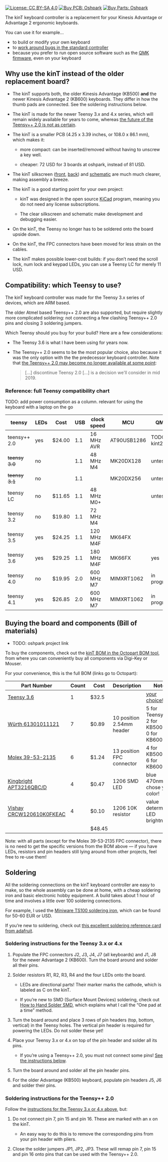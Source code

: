 [![License: CC BY-SA 4.0](https://img.shields.io/badge/License-CC%20BY--SA%204.0-lightgrey.svg)](https://creativecommons.org/licenses/by-sa/4.0/) [![Buy PCB: Oshpark](https://img.shields.io/badge/Buy%20PCB-Oshpark-purple.svg)](TODO) [![Buy Parts: Oshpark](https://img.shields.io/badge/Buy%20Parts-Octopart-3a6a99)](https://octopart.com/bom-tool/4AnOAR3f)


The kinT keyboard controller is a replacement for your Kinesis Advantage or
Advantage 2 ergonomic keyboards.

You can use it for example…

* to build or modify your own keyboard
* to [work around bugs in the standard controller](https://michael.stapelberg.ch/posts/2013-03-21-kinesis_custom_controller/)
* because you prefer to run open source software such as the [QMK firmware](https://docs.qmk.fm/), even on your keyboard

## Why use the kinT instead of the older replacement board?

* The kinT supports both, the older Kinesis Advantage (KB500) **and** the newer
  Kinesis Advantage 2 (KB600) keyboards. They differ in how the thumb pads are
  connected. See the soldering instructions below.

* The kinT is made for the newer Teensy 3.x and 4.x series, which will remain
  widely available for years to come, whereas [the future of the Teensy++ 2.0 is
  not as certain](https://www.pjrc.com/store/teensypp.html).

* The kinT is a smaller PCB (4.25 x 3.39 inches, or 108.0 x 86.1 mm), which makes it:

   * more compact: can be inserted/removed without having to unscrew a key well.

   * cheaper: 72 USD for 3 boards at oshpark, instead of 81 USD.

* The kinT silkscreen
  ([front](https://raw.githubusercontent.com/kinx-project/kint/44e6c8be96a0e1e13ada5eafdeba8c51a2d6c9e8/pcb-3d-render-front-v2020-06-23.png),
  [back](https://raw.githubusercontent.com/kinx-project/kint/44e6c8be96a0e1e13ada5eafdeba8c51a2d6c9e8/pcb-3d-render-back-v2020-06-23.png))
  and
  [schematic](https://github.com/kinx-project/kint/blob/44e6c8be96a0e1e13ada5eafdeba8c51a2d6c9e8/schematic-v2020-06-23.pdf)
  are much much clearer, making assembly a breeze.

* The kinT is a good starting point for your own project:

   * kinT was designed in the open source [KiCad](https://kicad-pcb.org/)
     program, meaning you do not need any license subscriptions.

   * The clear silkscreen and schematic make development and debugging easier.

* On the kinT, the Teensy no longer has to be soldered onto the board upside down.

* On the kinT, the FPC connectors have been moved for less strain on the cables.

* The kinT makes possible lower-cost builds: if you don’t need the scroll lock,
  num lock and keypad LEDs, you can use a Teensy LC for merely 11 USD.

## Compatibility: which Teensy to use?

The kinT keyboard controller was made for the Teensy 3.x series of devices,
which are ARM based.

The older Atmel based Teensy++ 2.0 are also supported, but require slightly more
complicated soldering: not connecting a few clashing Teensy++ 2.0 pins and
closing 3 soldering jumpers.

Which Teensy should you buy for your build? Here are a few considerations:

* The Teensy 3.6 is what I have been using for years now.

* The Teensy++ 2.0 seems to be the most popular choice, also because it was the
  only option with the the predecessor keyboard controller. Note that [the
  Teensy++ 2.0 may become no longer available at some
  point](https://www.pjrc.com/store/teensypp.html):

  > […] discontinue Teensy 2.0 […] is a decision we'll consider in mid 2019.


### Reference: full Teensy compatibility chart

TODO: add power consumption as a column. relevant for using the keyboard with a laptop on the go

| teensy         | LEDs | Cost   | USB | clock speed | MCU         | QMK           |
|----------------|------|--------|-----|-------------|-------------|---------------|
| teensy++ 2.0   | yes  | $24.00 | 1.1 | 16 MHz AVR  | AT90USB1286 | TODO: kint2pp |
| ~~teensy 3.0~~ | no   |        | 1.1 | 48 MHz M4   | MK20DX128   | untested      |
| ~~teensy 3.1~~ | no   |        | 1.1 |             | MK20DX256   | untested      |
| teensy LC      | no   | $11.65 | 1.1 | 48 MHz M0+  |             | untested      |
| teensy 3.2     | no   | $19.80 | 1.1 | 72 MHz M4   |             |               |
| teensy 3.5     | yes  | $24.25 | 1.1 | 120 MHz M4F | MK64FX      |               |
| teensy 3.6     | yes  | $29.25 | 1.1 | 180 MHz M4F | MK66FX      | yes           |
| teensy 4.0     | no   | $19.95 | 2.0 | 600 MHz M7  | MIMXRT1062  | in progress   |
| teensy 4.1     | yes  | $26.85 | 2.0 | 600 MHz M7  | MIMXRT1062  | in progress   |

## Buying the board and components (Bill of materials)

* TODO: oshpark project link

To buy the components, check out the [kinT BOM in the Octopart BOM
tool](https://octopart.com/bom-tool/4AnOAR3f), from where you can conveniently
buy all components via Digi-Key or Mouser.

For your convenience, this is the full BOM (links go to Octopart):

| Part Number                                                                               | Count | Cost   | Description               | Note                                               |
|-------------------------------------------------------------------------------------------|-------|--------|---------------------------|----------------------------------------------------|
| [Teensy 3.6](https://octopart.com/dev-14057-sparkfun-76356774?r=sp)                       | 1     | $32.5  |                           | [your choice!](#compatibility-which-teensy-to-use) |
| [Würth 61301011121](https://octopart.com/61301011121-w%C3%BCrth+elektronik-18818159?r=sp) | 7     | $0.89  | 10 position 2.54mm header | 5 for Teensy<br>2 for KB500<br>0 for KB600         |
| [Molex 39-53-2135](https://octopart.com/39-53-2135-molex-7670149?r=sp)                    | 6     | $1.24  | 13 position FPC connector | 4 for KB500<br>6 for KB600                         |
| [Kingbright APT3216QBC/D](https://octopart.com/apt3216qbc%2Fd-kingbright-5355642?r=sp)    | 4     | $0.47  | 1206 SMD LED              | blue 470nm<br>chose your color!                    |
| [Vishay CRCW120610K0FKEAC](https://octopart.com/crcw120610k0fkeac-vishay-20811529)        | 4     | $0.10  | 1206 10K resistor         | value determines LED brightness                    |
|                                                                                           |       | $48.45 |                           |                                                    |

Note: with all parts (except for the Molex 39-53-2135 FPC connector), there is
no need to get the specific versions from the BOM above — if you have LEDs,
resistors and pin headers still lying around from other projects, feel free to
re-use them!

## Soldering

All the soldering connections on the kinT keyboard controller are easy to make,
so the whole assembly can be done at home, with a cheap soldering iron and basic
electronic hobby equipment. A build takes about 1 hour of time and involves a
little over 100 soldering connections.

For example, I used the [Miniware TS100 soldering
iron](https://hackaday.com/2017/07/24/review-ts100-soldering-iron/), which can
be found for 50-60 EUR or USD.

If you’re new to soldering, check out [this excellent soldering reference card
from adafruit](https://twitter.com/zekjur/status/952596267884056576).

### Soldering instructions for the Teensy 3.x or 4.x

1. Populate the FPC connectors J2, J3, J4, J7 (all keyboards) and J1, J8 for the
   newer Advantage 2 (KB600). Turn the board around and solder all their pins.

1. Solder resistors R1, R2, R3, R4 and the four LEDs onto the board.

   * LEDs are directional parts! Their marker marks the cathode, which is
     labeled as C on the kinT.

   * If you’re new to SMD (Surface Mount Devices) soldering, check out [How to
     Hand Solder SMD](http://www.davidhaillant.com/smd-soldering/), which
     explains what I call the “One pad at a time” method.

1. Turn the board around and place 3 rows of pin headers (top, bottom, vertical)
   in the Teensy holes. The vertical pin header is required for powering the
   LEDs. Do not solder these yet!

1. Place your Teensy 3.x or 4.x on top of the pin header and solder all its pins.

   * If you’re using a Teensy++ 2.0, you must not connect some pins! [See the
     instructions below](#soldering-instructions-for-the-teensy-20).

1. Turn the board around and solder all the pin header pins.

1. For the older Advantage (KB500) keyboard, populate pin headers J5, J6 and
   solder their pins.

### Soldering instructions for the Teensy++ 2.0

Follow the [instructions for the Teensy 3.x or 4.x
above](#soldering-instructions-for-the-teensy-3x-or-4x), but:

1. Do not connect pin 7, pin 15 and pin 16. These are marked with an x on the kinT.

   * An easy way to do this is to remove the corresponding pins from your pin
     header with pliers.

2. Close the solder jumpers JP1, JP2, JP3. These will remap pin 7, pin 15 and
   pin 16 onto pins that can be used with the Teensy++ 2.0.
